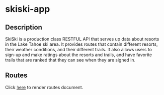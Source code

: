 # skiski-app

## Description

SkiSki is a production class RESTFUL API that serves up data about resorts in the Lake Tahoe ski area. It provides routes that contain different resorts, their weather conditions, and their different trails. It also allows users to sign-up and make ratings about the resorts and trails, and have favorite trails that are ranked that they can see when they are signed in.

## Routes

Click [here](http://htmlpreview.github.io/?https://github.com/ski-ski/skiski-app/blob/master/routes.html) to render routes document.
